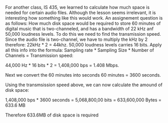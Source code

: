 For another class, IS 435, we learned to calculate how much space is needed for certain audio files. Although the lesson seems irrelevant, it is interesting how something like this would work.
An assignement question is as follows: How much disk space would be required to store 60 minutes of digital music that is two-channeled, and has a bandwidth of 22 kHz anf 50,000 loudness levels.
To do this we need to find the transmission speed. Since the audio file is two-channel, we have to multiply the kHz by 2 therefore: 22kHz * 2 = 44khz. 50,000 loudness levels carries 16 bits. Apply all this info into the formula:
Sampling rate * Sampling Size * Number of Channels = Transmission speed:

44,000 Hz * 16 bits * 2 = 1,408,000 bps = 1.408 Mbps.

Next we convert the 60 minutes into seconds
60 minutes = 3600 seconds.

Using the transmsission speed above, we can now calculate the amound of disk space:

1,408,000 bps * 3600 seconds = 5,068,800,00 bits = 633,600,000 Bytes = 633.6 MB

Therefore 633.6MB of disk space is required
